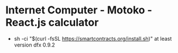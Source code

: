 # Internet Computer - Motoko - React.js calculator

- sh -ci "$(curl -fsSL https://smartcontracts.org/install.sh)" at least version dfx 0.9.2